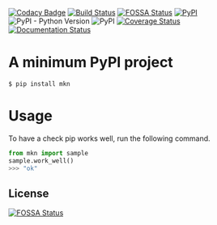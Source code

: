 [![Codacy Badge](https://api.codacy.com/project/badge/Grade/3d0ca33bc82d4af4995ba2eab33cd102)](https://app.codacy.com/manual/mojikimino/mkn?utm_source=github.com&utm_medium=referral&utm_content=mojikimino/mkn&utm_campaign=Badge_Grade_Dashboard)
[![Build Status](https://travis-ci.com/mojikimino/mkn.svg?branch=master)](https://travis-ci.com/mojikimino/mkn)
[![FOSSA Status](https://app.fossa.io/api/projects/git%2Bgithub.com%2Fmojikimino%2Fmkn.svg?type=shield)](https://app.fossa.io/projects/git%2Bgithub.com%2Fmojikimino%2Fmkn?ref=badge_shield)
[![PyPI](https://img.shields.io/pypi/wheel/mkn?style=flat-square)](https://img.shields.io/pypi/wheel/mkn?style=flat-square)
![PyPI - Python Version](https://img.shields.io/pypi/pyversions/mkn)
![PyPI](https://img.shields.io/pypi/v/mkn)
[![Coverage Status](https://coveralls.io/repos/github/mojikimino/mkn/badge.svg?branch=master)](https://coveralls.io/github/mojikimino/mkn?branch=master)
[![Documentation Status](https://readthedocs.org/projects/mkn/badge/?version=latest)](https://mkn.readthedocs.io/en/latest/?badge=latest)

# A minimum PyPI project

```
$ pip install mkn
```

# Usage

To have a check pip works well, run the following command.

```python
from mkn import sample
sample.work_well()
>>> "ok"
```


## License
[![FOSSA Status](https://app.fossa.io/api/projects/git%2Bgithub.com%2Fmojikimino%2Fmkn.svg?type=large)](https://app.fossa.io/projects/git%2Bgithub.com%2Fmojikimino%2Fmkn?ref=badge_large)
